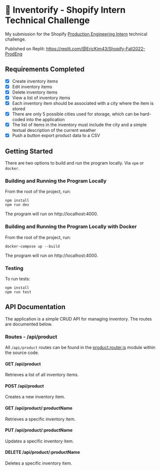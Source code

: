 # :department_store: Inventorify - Shopify Intern Technical Challenge

My submission for the Shopify [Production Engineering Intern](https://docs.google.com/document/d/1cgmV2DW5mEOxhh5ekyopU4Cef07FNalP7WqAJdgpBuw/edit) technical challenge.

Published on Replit: https://replit.com/@EricKim43/Shopify-Fall2022-ProdEng

## Requirements Completed

- [x] Create inventory items
- [x] Edit inventory items
- [x] Delete inventory items
- [x] View a list of inventory items
- [x] Each inventory item should be associated with a city where the item is stored
- [x] There are only 5 possible cities used for storage, which can be hard-coded into the application
- [x] The list of items in the inventory must include the city and a simple textual description of the current weather
- [x] Push a button export product data to a CSV

## Getting Started

There are two options to build and run the program locally. Via `npm` or `docker`.

### Building and Running the Program Locally

From the root of the project, run:

```shell
npm install
npm run dev
```

The program will run on http://localhost:4000.

### Building and Running the Program Locally with Docker

From the root of the project, run:

```shell
docker-compose up --build
```

The program will run on http://localhost:4000.

### Testing

To run tests:

```shell
npm install
npm run test
```

## API Documentation

The application is a simple CRUD API for managing inventory. The routes are documented below.

### Routes - /api/product

All `/api/product` routes can be found in the [product.router.js](https://github.com/eyskim/Shopify-Fall2022-ProdEng/blob/48f1c28fac4fa63edca5ac75fa03d042709ec0e1/src/resources/product/product.router.js#L6-L15) module within the source code.

#### GET /api/product
Retrieves a list of all inventory items.

#### POST /api/product
Creates a new inventory item.

#### GET /api/product/:productName
Retrieves a specific inventory item.

#### PUT /api/product/:productName
Updates a specific inventory item.

#### DELETE /api/product/:productName
Deletes a specific inventory item.

